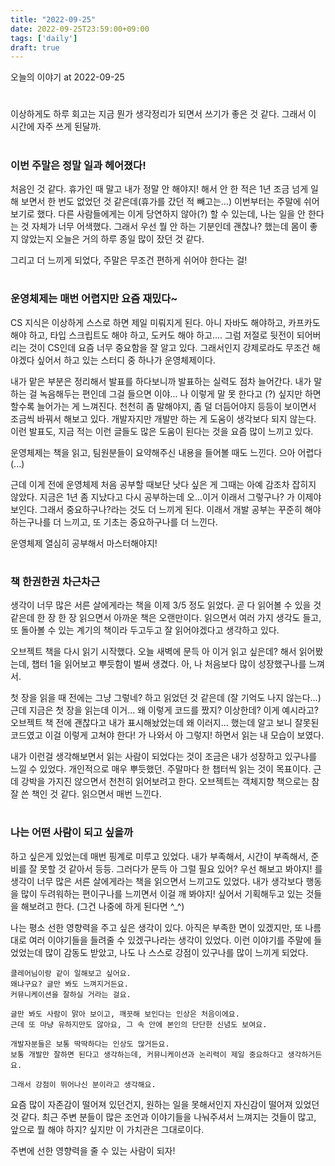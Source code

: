 ```yaml
---
title: "2022-09-25"
date: 2022-09-25T23:59:00+09:00
tags: ['daily']
draft: true
---
```

오늘의 이야기 at 2022-09-25
<!--more--> 

#
이상하게도 하루 회고는 지금 뭔가 생각정리가 되면서 쓰기가 좋은 것 같다.
그래서 이 시간에 자주 쓰게 된달까.


#
### 이번 주말은 정말 일과 헤어졌다!
처음인 것 같다. 
휴가인 때 말고 내가 정말 안 해야지! 해서 안 한 적은 1년 조금 넘게 일해 보면서 한 번도 없었던 것 같은데(휴가를 갔던 적 빼고는...) 
이번부터는 주말에 쉬어보기로 했다. 
다른 사람들에게는 이게 당연하지 않아(?) 할 수 있는데, 나는 일을 안 한다는 것 자체가 너무 어색했다. 
그래서 우선 뭘 안 하는 기분인데 괜찮나? 했는데 몸이 좋지 않았는지 오늘은 거의 하루 종일 많이 잤던 것 같다.

그리고 더 느끼게 되었다, 주말은 무조건 편하게 쉬어야 한다는 걸!


#
### 운영체제는 매번 어렵지만 요즘 재밌다~
CS 지식은 이상하게 스스로 하면 제일 미뤄지게 된다. 
아니 자바도 해야하고, 카프카도 해야 하고, 타입 스크립트도 해야 하고, 도커도 해야 하고.... 
그럼 저절로 뒷전이 되어버리는 것이 CS인데 요즘 너무 중요함을 잘 알고 있다. 
그래서인지 강제로라도 무조건 해야겠다 싶어서 하고 있는 스터디 중 하나가 운영체제이다.

내가 맡은 부분은 정리해서 발표를 하다보니까 발표하는 실력도 점차 늘어간다. 
내가 말하는 걸 녹음해두는 편인데 그걸 들으면 이야... 나 이렇게 말 못 한다고 (?) 싶지만 하면 할수록 늘어가는 게 느껴진다. 
천천히 좀 말해야지, 좀 덜 더듬어야지 등등이 보이면서 조금씩 바꿔서 해보고 있다. 
개발자지만 개발만 하는 게 도움이 생각보다 되지 않는다. 
이런 발표도, 지금 적는 이런 글들도 많은 도움이 된다는 것을 요즘 많이 느끼고 있다.

운영체제는 책을 읽고, 팀원분들이 요약해주신 내용을 들어볼 때도 느낀다. 
으아 어렵다 (...) 

근데 이게 전에 운영체제 처음 공부할 때보단 낫다 싶은 게 그때는 아예 감조차 잡히지 않았다.
지금은 1년 좀 지났다고 다시 공부하는데 오...이거 이래서 그렇구나? 가 이제야 보인다. 
그래서 중요하구나?라는 것도 더 느끼게 된다. 
이래서 개발 공부는 꾸준히 해야 하는구나를 더 느끼고, 또 기초는 중요하구나를 더 느낀다. 

운영체제 열심히 공부해서 마스터해야지!


#
### 책 한권한권 차근차근
생각이 너무 많은 서른 살에게라는 책을 이제 3/5 정도 읽었다. 
곧 다 읽어볼 수 있을 것 같은데 한 장 한 장 읽으면서 아까운 책은 오랜만이다. 
읽으면서 여러 가지 생각도 들고, 또 돌아볼 수 있는 계기의 책이라 두고두고 잘 읽어야겠다고 생각하고 있다.

오브젝트 책을 다시 읽기 시작했다. 
오늘 새벽에 문득 아 이거 읽고 싶은데? 해서 읽어봤는데, 챕터 1을 읽어보고 뿌듯함이 벌써 생겼다.
아, 나 처음보다 많이 성장했구나를 느껴서.

첫 장을 읽을 때 전에는 그냥 그렇네? 하고 읽었던 것 같은데 (잘 기억도 나지 않는다...) 
근데 지금은 첫 장을 읽는데 이거... 왜 이렇게 코드를 짰지? 이상한데? 이게 예시라고? 오브젝트 책 전에 괜찮다고 내가 표시해놨었는데 왜 이러지... 했는데 알고 보니 잘못된 코드였고 이걸 이렇게 고쳐야 한다! 가 나와서 아 그렇지! 하면서 읽는 내 모습이 보였다.

내가 이런걸 생각해보면서 읽는 사람이 되었다는 것이 조금은 내가 성장하고 있구나를 느낄 수 있었다. 
개인적으로 매우 뿌듯했던. 주말마다 한 챕터씩 읽는 것이 목표이다. 
근데 강박을 가지진 않으면서 천천히 읽어보려고 한다. 
오브젝트는 객체지향 책으로는 참 잘 쓴 책인 것 같다. 
읽으면서 매번 느낀다.


#
### 나는 어떤 사람이 되고 싶을까
하고 싶은게 있었는데 매번 핑계로 미루고 있었다. 
내가 부족해서, 시간이 부족해서, 준비를 잘 못할 것 같아서 등등. 
그러다가 문득 아 그럴 필요 있어? 우선 해보고 봐야지! 를 생각이 너무 많은 서른 살에게라는 책을 읽으면서 느끼고도 있었다. 
내가 생각보다 행동을 많이 두려워하는 편이구나를 느끼면서 이걸 깨 봐야지! 싶어서 기획해두고 있는 것들을 해보려고 한다. (그건 나중에 하게 된다면 ^_^)

나는 평소 선한 영향력을 주고 싶은 생각이 있다. 
아직은 부족한 면이 있겠지만, 또 나름대로 여러 이야기들을 들려줄 수 있겠구나라는 생각이 있었다.
이런 이야기를 주말에 들었었는데 많이 감동도 받았고, 나도 나 스스로 강점이 있구나를 많이 느끼게 되었다.

```
클레어님이랑 같이 일해보고 싶어요. 
왜냐구요? 글만 봐도 느껴지거든요. 
커뮤니케이션을 잘하실 거라는 걸요. 

글만 봐도 사람이 맑아 보이고, 깨끗해 보인다는 인상은 처음이에요. 
근데 또 마냥 유하지만도 않아요, 그 속 안에 본인의 단단한 신념도 보여요.

개발자분들은 보통 딱딱하다는 인상도 많거든요. 
보통 개발만 잘하면 된다고 생각하는데, 커뮤니케이션과 논리력이 제일 중요하다고 생각하거든요. 

그래서 강점이 뛰어나신 분이라고 생각해요.
```

요즘 많이 자존감이 떨어져 있던건지, 원하는 일을 못해서인지 자신감이 떨어져 있었던 것 같다. 
최근 주변 분들이 많은 조언과 이야기들을 나눠주셔서 느껴지는 것들이 많고, 앞으로 뭘 해야 하지? 싶지만 이 가치관은 그대로이다. 

주변에 선한 영향력을 줄 수 있는 사람이 되자!


